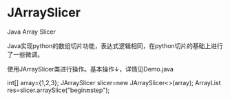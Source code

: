 # JArraySlicer
Java Array Slicer

Java实现python的数组切片功能，表达式逻辑相同，在python切片的基础上进行了一些微调。

使用JArraySlicer类进行操作。基本操作↓，详情见Demo.java

int[] array={1,2,3};
JArraySlicer<Integer> slicer=new JArraySlicer<>(array);
ArrayList<Integer> res=slicer.arraySlice("begin:end:step");


